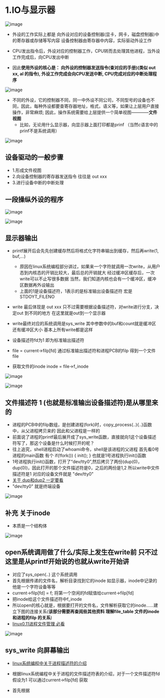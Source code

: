 

# 1.IO与显示器  

![image](https://user-images.githubusercontent.com/58176267/162975378-53bfcb02-cc30-4945-897b-752b67791d9e.png)


* 外设的工作实际上都是 向外设对应的设备控制器(显卡，网卡，磁盘控制器)中的寄存器或存储等写内容   设备控制器由寄存器中内容，实际驱动外设工作  

* CPU发出指令后，外设对应的控制器工作，CPU转而去处理其他进程，当外设工作完成后，向CPU发出中断

* 因此**使用外设的核心是： 向外设的控制器发送指令(查对应的手册)(类似 out xx, al 的指令), 外设工作完成会向CPU发送中断, CPU完成对应的中断处理程序**

![image](https://user-images.githubusercontent.com/58176267/162977692-a5d0b169-938f-401c-85cd-d6af811ac10d.png)

* 不同的外设，它的控制器不同，同一中外设不同公司，不同型号的设备也不同，因此，每种外设都要查寄存器地址，格式，语义等，如果让上层用户直接操作，非常麻烦; 因此，操作系统需要给上层提供一个简单视图————**文件视图**  
    * 比如，无论用什么显示器，向显示器上面打印都是prinf （当然c语言中的prinf不是系统调用）

![image](https://user-images.githubusercontent.com/58176267/162978136-0ea1270d-aaa9-4b8b-afa6-709c7e581fd3.png)


## 设备驱动的一般步骤   

* 1.形成文件视图
* 2.向设备控制器的寄存器发送指令  往往是 out xxx
* 3.进行设备中断的中断处理  


## 一段操纵外设的程序  

![image](https://user-images.githubusercontent.com/58176267/162981183-e03f704a-0a99-4160-9850-6051e2fd6d94.png)


![image](https://user-images.githubusercontent.com/58176267/162981704-25c05471-a529-4529-ab37-4786adc1ccbb.png)


## 显示器输出  

* printf展开后会先先创建缓存然后将格式化字符串输出到缓存，然后再write(1, buf,...) 
    * 原因在linux系统编程部分讲过，如果来一个字符就调用一次write，从用户态到内核态的开销比较大，最后总的开销就大  经过缓冲区缓存后，一次write可以不止写很多数据  当然，我们知道内核也会有一个缓冲区，缓冲区数据再外设输出 
    * 上面的1是设备描述符，1表示的是标准输出设备描述符 宏是STDOYT_FILENO 
* write 最后体现是 out xxx  只不过需要根据设备描述符，对write进行分支，决定out 到不同的地方  在这里就是out到一个显示器  


* write最终对应的系统调用是sys_write  其中参数中的buf和count就是缓冲区还有缓冲区大小 基本上所有write都是这样 
* 设备描述符fd为1 即为标准输出描述符  
* file = current->filp[fd]  通过标准输出描述符和进程PCB的filp 得到一个文件file  
* 获取文件的inode    inode = file->f_inode  


![image](https://user-images.githubusercontent.com/58176267/162984053-6e76f82f-1007-4137-a550-9b8f0c726bc4.png)

![image](https://user-images.githubusercontent.com/58176267/162985736-9da04853-aa7b-41b6-9f2a-52b25f67c642.png)  


## 文件描述符 1 (也就是标准输出设备描述符)是从哪里来的

* 进程的PCB中的filp数组，是创建进程(fork)时，copy_process(..){..}函数中，从父进程拷贝来的  因此和父进程是一样的   
* 前面说了进程的printf最后展开成了sys_write函数，直接就向1这个设备描述符写了，那这个设备是什么时候打开的呢？
* 往上追究，shell进程启动了whoami命令，shell是该进程的父进程   首先看0号进程的main函数 有个 if(!fork()) { init(); }  也就是1号进程执行init()函数 
* 1号进程执行init()函数，打开了“dev/tty0”,然后拷贝了两份(dup(0)，dup(0))，因此打开的那个文件描述符是0，之后的两份是1,2  所以write中文件描述符是1 对应的设备文件就是 "dev/tty0"  
* [关于 dup和dup2 一定要看](https://blog.csdn.net/silent123go/article/details/71108501)
* "dev/tty0" 就是终端设备  

![image](https://user-images.githubusercontent.com/58176267/162989661-e11ed0df-36f6-461a-ad8e-50a7f9336758.png)


## 补充 关于inode  

* 本质是一个结构体  

![image](https://user-images.githubusercontent.com/58176267/162990586-6b6828ff-d52c-4d4f-ace1-280943f95178.png)


## open系统调用做了什么/实际上发生在write前  只不过这里是从printf开始说的也就从write开始讲    

* 对应了sys_open(..) 这个系统调用  
* 首先根据传递的文件名，解析目录找到它的inode  如显示器，inode中记录的他是一个字符设备等等  
* current->filp[fd] = f; 将第一个空闲的fd赋值给current->filp[fd]  
* 把inode给这个文件描述符中f_inode
* 所以open的核心就是，根据要打开的文件名，文件解析获取它的inode......建立下图的连接关系(**该部分需要再查阅些其他资料 理解file_table  文件的inode 和进程的filp 的关系**)
* [linux0.11进程文件管理 必看](https://i4k.xyz/article/linzhiheng123/79473635)

![image](https://user-images.githubusercontent.com/58176267/162991808-c10444f0-e498-4f48-a967-e5eae9f544f2.png)


## sys_write 向屏幕输出  

* [linux系统编程中关于进程描述符的介绍](https://github.com/wangrui996/wangrui996.github.io/blob/master/doc/%E5%9F%BA%E7%A1%80%E7%9F%A5%E8%AF%86/Linux%E7%B3%BB%E7%BB%9F%E7%BC%96%E7%A8%8B/linux%E7%B3%BB%E7%BB%9F%E7%BC%96%E7%A8%8B/%E6%96%87%E4%BB%B6%E6%8F%8F%E8%BF%B0%E7%AC%A6%E3%80%81%E9%98%BB%E5%A1%9E%E5%92%8C%E9%9D%9E%E9%98%BB%E5%A1%9E.md)
* 根据linux系统编程中关于进程的文件描述符表的介绍，对于一个文件描述符fd 假设为1 可以通过current->filp[fd] 获取

* 首先根据








